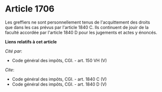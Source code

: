 # Article 1706

Les greffiers ne sont personnellement tenus de l'acquittement des droits que dans les cas prévus par l'article 1840 C. Ils
continuent de jouir de la faculté accordée par l'article 1840 D pour les jugements et actes y énoncés.

**Liens relatifs à cet article**

_Cité par_:

  - Code général des impôts, CGI. - art. 150 VH (V)

_Cite_:

  - Code général des impôts, CGI. - art. 1840 C (V)
  - Code général des impôts, CGI. - art. 1840 D (V)
